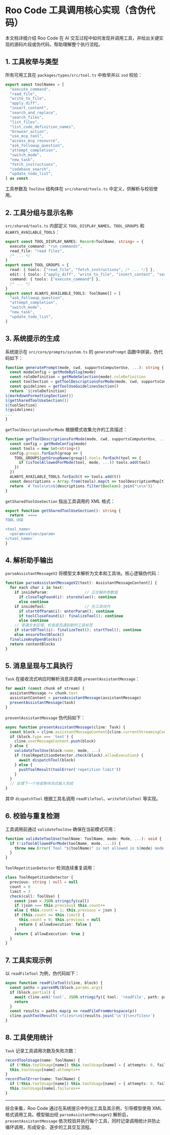 # Roo Code 工具调用核心实现（含伪代码）

本文档详细介绍 Roo Code 在 AI 交互过程中如何发现并调用工具，并给出关键实现的源码片段或伪代码，帮助理解整个执行流程。

## 1. 工具枚举与类型

所有可用工具在 `packages/types/src/tool.ts` 中枚举并以 `zod` 校验：
```ts
export const toolNames = [
  "execute_command",
  "read_file",
  "write_to_file",
  "apply_diff",
  "insert_content",
  "search_and_replace",
  "search_files",
  "list_files",
  "list_code_definition_names",
  "browser_action",
  "use_mcp_tool",
  "access_mcp_resource",
  "ask_followup_question",
  "attempt_completion",
  "switch_mode",
  "new_task",
  "fetch_instructions",
  "codebase_search",
  "update_todo_list",
] as const
```

工具参数及 `ToolUse` 结构体在 `src/shared/tools.ts` 中定义，供解析与校验使用。

## 2. 工具分组与显示名称

`src/shared/tools.ts` 内部定义 `TOOL_DISPLAY_NAMES`、`TOOL_GROUPS` 和 `ALWAYS_AVAILABLE_TOOLS`：
```ts
export const TOOL_DISPLAY_NAMES: Record<ToolName, string> = {
  execute_command: "run commands",
  read_file: "read files",
  /* ... */
}
export const TOOL_GROUPS = {
  read: { tools: ["read_file", "fetch_instructions", /* ... */] },
  edit: { tools: ["apply_diff", "write_to_file", "insert_content", "search_and_replace"] },
  command: { tools: ["execute_command"] },
  /* ... */
}
export const ALWAYS_AVAILABLE_TOOLS: ToolName[] = [
  "ask_followup_question",
  "attempt_completion",
  "switch_mode",
  "new_task",
  "update_todo_list",
]
```

## 3. 系统提示的生成

系统提示在 `src/core/prompts/system.ts` 的 `generatePrompt` 函数中拼装，伪代码如下：
```ts
function generatePrompt(mode, cwd, supportsComputerUse, ...): string {
  const modeConfig = getModeBySlug(mode)
  const roleDefinition = getModeSelection(mode).roleDefinition
  const toolSection = getToolDescriptionsForMode(mode, cwd, supportsComputerUse, ...)
  const guidelines = getToolUseGuidelinesSection()
  return `${roleDefinition}
${markdownFormattingSection()}
${getSharedToolUseSection()}
${toolSection}
${guidelines}
...`
}
```
`getToolDescriptionsForMode` 根据模式收集允许的工具描述：
```ts
function getToolDescriptionsForMode(mode, cwd, supportsComputerUse, ...): string {
  const config = getModeConfig(mode)
  const tools = new Set<string>()
  config.groups.forEach(group => {
    TOOL_GROUPS[getGroupName(group)].tools.forEach(tool => {
      if (isToolAllowedForMode(tool, mode, ...)) tools.add(tool)
    })
  })
  ALWAYS_AVAILABLE_TOOLS.forEach(t => tools.add(t))
  const descriptions = Array.from(tools).map(t => toolDescriptionMap[t](args))
  return `# Tools\n\n${descriptions.filter(Boolean).join("\n\n")}`
}
```
`getSharedToolUseSection` 指出工具调用的 XML 格式：
```ts
export function getSharedToolUseSection(): string {
  return `====
TOOL USE

<tool_name>
  <param>value</param>
</tool_name>`
}
```

## 4. 解析助手输出

`parseAssistantMessageV2` 将模型文本解析为文本和工具块。核心逻辑伪代码：
```ts
function parseAssistantMessageV2(text): AssistantMessageContent[] {
  for each char i in text:
    if insideParam:                // 正在解析参数值
      if closeTagFound(i): storeValue(); continue
      else continue
    if insideTool:                 // 在工具块内
      if startOfParam(i): enterParam(); continue
      if toolCloseFound(i): finalizeTool(); continue
      else continue
    // 普通文本区域，检查是否遇到新的工具标签
    if startOfTool(i): finalizeText(); startTool(); continue
    else ensureTextBlock()
  finalizeAnyOpenBlocks()
  return contentBlocks
}
```

## 5. 消息呈现与工具执行

`Task` 在接收流式响应时解析消息并调用 `presentAssistantMessage`：
```ts
for await (const chunk of stream) {
  assistantMessage += chunk.text
  assistantContent = parseAssistantMessage(assistantMessage)
  presentAssistantMessage(task)
}
```
`presentAssistantMessage` 伪代码如下：
```ts
async function presentAssistantMessage(cline: Task) {
  const block = cline.assistantMessageContent[cline.currentStreamingContentIndex]
  if (block.type === 'text') {
    cline.userMessageContent.push(block)
  } else {
    validateToolUse(block.name, mode, ...)
    if (toolRepetitionDetector.check(block).allowExecution) {
      await dispatchTool(block)
    } else {
      pushToolResult(toolError('repetition limit'))
    }
  }
  // 处理下一个块或等待流式输入完成
}
```
其中 `dispatchTool` 根据工具名调用 `readFileTool`、`writeToFileTool` 等实现。

## 6. 校验与重复检测

工具调用前通过 `validateToolUse` 确保在当前模式可用：
```ts
function validateToolUse(toolName: ToolName, mode: Mode, ...): void {
  if (!isToolAllowedForMode(toolName, mode, ...)) {
    throw new Error(`Tool "${toolName}" is not allowed in ${mode} mode.`)
  }
}
```
`ToolRepetitionDetector` 检测连续重复调用：
```ts
class ToolRepetitionDetector {
  previous: string | null = null
  count = 0
  limit = 3
  check(call: ToolUse) {
    const json = JSON.stringify(call)
    if (json === this.previous) this.count++
    else { this.count = 1; this.previous = json }
    if (this.count >= this.limit) {
      this.count = 0; this.previous = null
      return { allowExecution: false }
    }
    return { allowExecution: true }
  }
}
```

## 7. 工具实现示例

以 `readFileTool` 为例，伪代码如下：
```ts
async function readFileTool(cline, block) {
  const paths = parseXML(block.params.args)
  if (block.partial) {
    await cline.ask('tool', JSON.stringify({ tool: 'readFile', path: paths[0] }), true)
    return
  }
  const results = paths.map(p => readFileFromWorkspace(p))
  cline.pushToolResult(`<files>\n${results.join('\n')}\n</files>`)
}
```

## 8. 工具使用统计

`Task` 记录工具调用次数及失败次数：
```ts
recordToolUsage(name: ToolName) {
  if (!this.toolUsage[name]) this.toolUsage[name] = { attempts: 0, failures: 0 }
  this.toolUsage[name].attempts++
}
recordToolError(name: ToolName) {
  if (!this.toolUsage[name]) this.toolUsage[name] = { attempts: 0, failures: 0 }
  this.toolUsage[name].failures++
}
```

---

综合来看，Roo Code 通过在系统提示中列出工具及其示例，引导模型使用 XML 格式调用工具。模型输出经 `parseAssistantMessageV2` 解析后，`presentAssistantMessage` 依次校验并执行每个工具，同时记录调用统计并防止循环调用，形成安全、逐步的工具交互流程。
